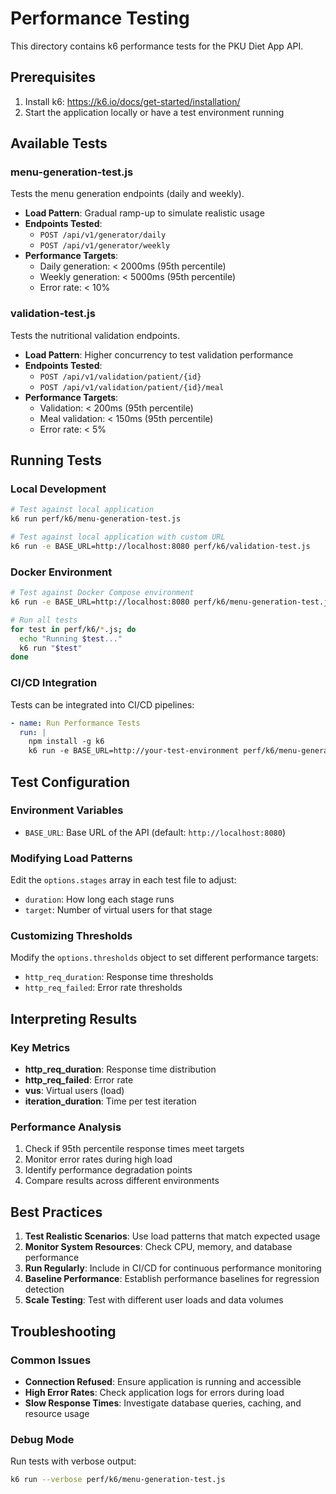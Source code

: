 # Performance Testing

This directory contains k6 performance tests for the PKU Diet App API.

## Prerequisites

1. Install k6: https://k6.io/docs/get-started/installation/
2. Start the application locally or have a test environment running

## Available Tests

### menu-generation-test.js
Tests the menu generation endpoints (daily and weekly).
- **Load Pattern**: Gradual ramp-up to simulate realistic usage
- **Endpoints Tested**:
  - `POST /api/v1/generator/daily`
  - `POST /api/v1/generator/weekly`
- **Performance Targets**:
  - Daily generation: < 2000ms (95th percentile)
  - Weekly generation: < 5000ms (95th percentile)
  - Error rate: < 10%

### validation-test.js
Tests the nutritional validation endpoints.
- **Load Pattern**: Higher concurrency to test validation performance
- **Endpoints Tested**:
  - `POST /api/v1/validation/patient/{id}`
  - `POST /api/v1/validation/patient/{id}/meal`
- **Performance Targets**:
  - Validation: < 200ms (95th percentile)
  - Meal validation: < 150ms (95th percentile)
  - Error rate: < 5%

## Running Tests

### Local Development
```bash
# Test against local application
k6 run perf/k6/menu-generation-test.js

# Test against local application with custom URL
k6 run -e BASE_URL=http://localhost:8080 perf/k6/validation-test.js
```

### Docker Environment
```bash
# Test against Docker Compose environment
k6 run -e BASE_URL=http://localhost:8080 perf/k6/menu-generation-test.js

# Run all tests
for test in perf/k6/*.js; do
  echo "Running $test..."
  k6 run "$test"
done
```

### CI/CD Integration
Tests can be integrated into CI/CD pipelines:

```yaml
- name: Run Performance Tests
  run: |
    npm install -g k6
    k6 run -e BASE_URL=http://your-test-environment perf/k6/menu-generation-test.js
```

## Test Configuration

### Environment Variables
- `BASE_URL`: Base URL of the API (default: `http://localhost:8080`)

### Modifying Load Patterns
Edit the `options.stages` array in each test file to adjust:
- `duration`: How long each stage runs
- `target`: Number of virtual users for that stage

### Customizing Thresholds
Modify the `options.thresholds` object to set different performance targets:
- `http_req_duration`: Response time thresholds
- `http_req_failed`: Error rate thresholds

## Interpreting Results

### Key Metrics
- **http_req_duration**: Response time distribution
- **http_req_failed**: Error rate
- **vus**: Virtual users (load)
- **iteration_duration**: Time per test iteration

### Performance Analysis
1. Check if 95th percentile response times meet targets
2. Monitor error rates during high load
3. Identify performance degradation points
4. Compare results across different environments

## Best Practices

1. **Test Realistic Scenarios**: Use load patterns that match expected usage
2. **Monitor System Resources**: Check CPU, memory, and database performance
3. **Run Regularly**: Include in CI/CD for continuous performance monitoring
4. **Baseline Performance**: Establish performance baselines for regression detection
5. **Scale Testing**: Test with different user loads and data volumes

## Troubleshooting

### Common Issues
- **Connection Refused**: Ensure application is running and accessible
- **High Error Rates**: Check application logs for errors during load
- **Slow Response Times**: Investigate database queries, caching, and resource usage

### Debug Mode
Run tests with verbose output:
```bash
k6 run --verbose perf/k6/menu-generation-test.js
```
